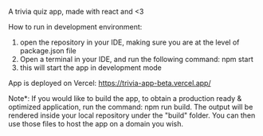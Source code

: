 A trivia quiz app, made with react and <3

How to run in development environment:

1. open the repository in your IDE, making sure you are at the level of package.json file
2. Open a terminal in your IDE, and run the following command: npm start
3. this will start the app in development mode

App is deployed on Vercel: <https://trivia-app-beta.vercel.app/>

Note*:
If you would like to build the app, to obtain a production ready & optimized application, run the command:
npm run build.
The output will be rendered inside your local repository under the "build" folder. You can then use those files
to host the app on a domain you wish.
